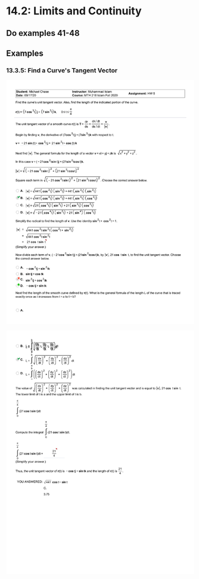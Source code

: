 # 14.2: Limits and Continuity

## Do examples 41-48

## Examples

### 13.3.5: Find a Curve's Tangent Vector

![](../../../.gitbook/assets/hw-5-michael-chase-1.jpg)

![](../../../.gitbook/assets/hw-5-michael-chase-2.jpg)

















